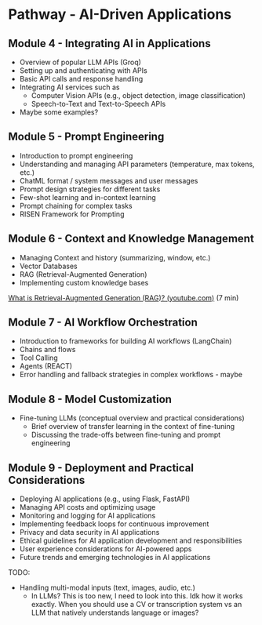 # Pathway - AI-Driven Applications

## Module 4 - Integrating AI in Applications
- Overview of popular LLM APIs (Groq)
- Setting up and authenticating with APIs
- Basic API calls and response handling
- Integrating AI services such as
    - Computer Vision APIs (e.g., object detection, image classification)
    - Speech-to-Text and Text-to-Speech APIs
- Maybe some examples?

## Module 5 - Prompt Engineering
- Introduction to prompt engineering
- Understanding and managing API parameters (temperature, max tokens, etc.)
- ChatML format / system messages and user messages
- Prompt design strategies for different tasks
- Few-shot learning and in-context learning
- Prompt chaining for complex tasks
- RISEN Framework for Prompting

## Module 6 - Context and Knowledge Management
- Managing Context and history (summarizing, window, etc.)
- Vector Databases
- RAG (Retrieval-Augmented Generation)
- Implementing custom knowledge bases

[What is Retrieval-Augmented Generation (RAG)? (youtube.com)](https://www.youtube.com/watch?v=T-D1OfcDW1M&ab_channel=IBMTechnology) (7 min)

## Module 7 - AI Workflow Orchestration
- Introduction to frameworks for building AI workflows (LangChain)
- Chains and flows
- Tool Calling
- Agents (REACT)
- Error handling and fallback strategies in complex workflows - maybe

## Module 8 - Model Customization
- Fine-tuning LLMs (conceptual overview and practical considerations)
	- Brief overview of transfer learning in the context of fine-tuning
	- Discussing the trade-offs between fine-tuning and prompt engineering

## Module 9 - Deployment and Practical Considerations
- Deploying AI applications (e.g., using Flask, FastAPI)
- Managing API costs and optimizing usage
- Monitoring and logging for AI applications
- Implementing feedback loops for continuous improvement
- Privacy and data security in AI applications
- Ethical guidelines for AI application development and responsibilities
- User experience considerations for AI-powered apps
- Future trends and emerging technologies in AI applications




TODO:
- Handling multi-modal inputs (text, images, audio, etc.)
	- In LLMs? This is too new, I need to look into this. Idk how it works exactly. When you should use a CV or transcription system vs an LLM that natively understands language or images?